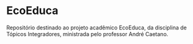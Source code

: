 # EcoEduca
Repositório destinado ao projeto acadêmico EcoEduca, da disciplina de Tópicos Integradores, ministrada pelo professor André Caetano.
